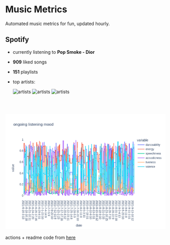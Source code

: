 # Music Metrics

Automated music metrics for fun, updated hourly.

## Spotify

- currently listening to **Pop Smoke - Dior**

- **909** liked songs
- **151** playlists

- top artists: 

    ![artists](https://i.scdn.co/image/ab6761610000f178f9b1521167f731d99bd51a07) ![artists](https://i.scdn.co/image/ab6761610000f178af159f008f57546e24846397) ![artists](https://i.scdn.co/image/ab6761610000f178448a66ae87765bdf2ef799a3)

<br></br>

<!-- ## Audio features for currently playing

![feature spread](figures/auto.png) -->

![ongoing features](figures/timeseries.png)

actions + readme code from [here](https://github.com/gargakshit/gargakshit)
